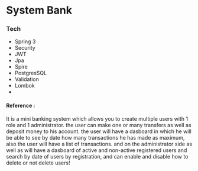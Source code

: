 # System Bank

### Tech

* Spring 3
* Security
* JWT
* Jpa
* Spire
* PostgresSQL
* Validation
* Lombok
*   

#### Reference : 
It is a mini banking system which allows you to create multiple users with 1 role and 1 administrator. 
the user can make one or many transfers as well as deposit money to his account.
the user will have a dasboard in which he will be able to see by date how many transactions he has made as maximum, also the user will have a list of transactions. 
and on the administrator side as well as will have a dasboard of active and non-active registered users and search by date of users by registration, and can enable and disable how to delete or not delete users!
